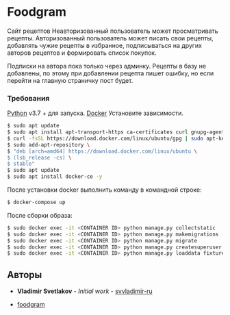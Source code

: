 # Foodgram

Сайт рецептов
Неавторизованный пользователь может просматривать рецепты. 
Авторизованный пользователь может писать свои рецепты, добавлять чужие рецепты в избранное, подписываться на других авторов рецептов и формировать список покупок.

Подписки на автора пока только через админку.
Рецепты в базу не добавлены, по этому при добавлении рецепта пишет ошибку, но если перейти на главную страничку пост будет.

### Требования


[Python](https://www.python.org/downloads/) v3.7 +  для запуска.
[Docker](https://www.docker.com/)
Установите зависимости.
```sh
$ sudo apt update
$ sudo apt install apt-transport-https ca-certificates curl gnupg-agent software-properties-common -y
$ curl -fsSL https://download.docker.com/linux/ubuntu/gpg | sudo apt-key add -
$ sudo add-apt-repository \
$ "deb [arch=amd64] https://download.docker.com/linux/ubuntu \
$ (lsb_release -cs) \
$ stable"
$ sudo apt update
$ sudo apt install docker-ce -y
```

После установки docker выполнить команду в командной строке:
```sh
$ docker-compose up
```

После сборки образа:
```sh
$ sudo docker exec -it <CONTAINER ID> python manage.py collectstatic
$ sudo docker exec -it <CONTAINER ID> python manage.py makemigrations
$ sudo docker exec -it <CONTAINER ID> python manage.py migrate
$ sudo docker exec -it <CONTAINER ID> python manage.py createsuperuser
$ sudo docker exec -it <CONTAINER ID> python manage.py loaddata fixtures.json
```

## Авторы

* **Vladimir Svetlakov** - *Initial work* - [svvladimir-ru](https://github.com/svvladimir-ru)

* [foodgram](http://www.foogramtest.ml/)
